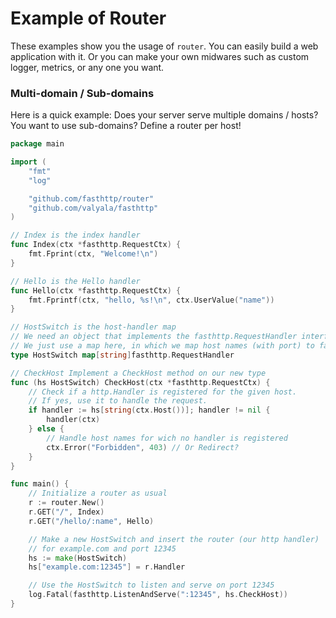 # Example of Router

These examples show you the usage of `router`. You can easily build a web application with it. Or you can make your own midwares such as custom logger, metrics, or any one you want.

### Multi-domain / Sub-domains

Here is a quick example: Does your server serve multiple domains / hosts?
You want to use sub-domains?
Define a router per host!

```go
package main

import (
	"fmt"
	"log"

	"github.com/fasthttp/router"
	"github.com/valyala/fasthttp"
)

// Index is the index handler
func Index(ctx *fasthttp.RequestCtx) {
	fmt.Fprint(ctx, "Welcome!\n")
}

// Hello is the Hello handler
func Hello(ctx *fasthttp.RequestCtx) {
	fmt.Fprintf(ctx, "hello, %s!\n", ctx.UserValue("name"))
}

// HostSwitch is the host-handler map
// We need an object that implements the fasthttp.RequestHandler interface.
// We just use a map here, in which we map host names (with port) to fasthttp.RequestHandlers
type HostSwitch map[string]fasthttp.RequestHandler

// CheckHost Implement a CheckHost method on our new type
func (hs HostSwitch) CheckHost(ctx *fasthttp.RequestCtx) {
	// Check if a http.Handler is registered for the given host.
	// If yes, use it to handle the request.
	if handler := hs[string(ctx.Host())]; handler != nil {
		handler(ctx)
	} else {
		// Handle host names for wich no handler is registered
		ctx.Error("Forbidden", 403) // Or Redirect?
	}
}

func main() {
	// Initialize a router as usual
	r := router.New()
	r.GET("/", Index)
	r.GET("/hello/:name", Hello)

	// Make a new HostSwitch and insert the router (our http handler)
	// for example.com and port 12345
	hs := make(HostSwitch)
	hs["example.com:12345"] = r.Handler

	// Use the HostSwitch to listen and serve on port 12345
	log.Fatal(fasthttp.ListenAndServe(":12345", hs.CheckHost))
}
```
